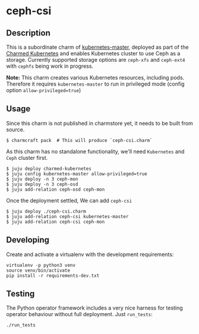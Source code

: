 # ceph-csi

## Description

This is a subordinate charm of [kubernetes-master][1], deployed as part of the
[Charmed Kubernetes][2] and enables Kubernetes cluster to use Ceph as a
storage. Currently supported storage options are `ceph-xfs` and `ceph-ext4`
with `cephfs` being work in progress.

**__Note:__** This charm creates various Kubernetes resources, including pods.
Therefore it requires `kubernetes-master` to run in privileged mode (config
option `allow-privileged=true`) 

## Usage

Since this charm is not published in charmstore yet, it needs to be built from
source.

    $ charmcraft pack  # This will produce `ceph-csi.charm`

As this charm has no standalone functionality, we'll need `Kubernetes` and
`Ceph` cluster first.

    $ juju deploy charmed-kubernetes
    $ juju config kubernetes-master allow-privileged=true
    $ juju deploy -n 3 ceph-mon
    $ juju deploy -n 3 ceph-osd
    $ juju add-relation ceph-osd ceph-mon
    
Once the deployment settled, We can add `ceph-csi`

    $ juju deploy ./ceph-csi.charm
    $ juju add-relation ceph-csi kubernetes-master
    $ juju add-relation ceph-csi ceph-mon
    



## Developing

Create and activate a virtualenv with the development requirements:

    virtualenv -p python3 venv
    source venv/bin/activate
    pip install -r requirements-dev.txt

## Testing

The Python operator framework includes a very nice harness for testing
operator behaviour without full deployment. Just `run_tests`:

    ./run_tests

[1]: https://charmhub.io/containers-kubernetes-master
[2]: https://charmhub.io/charmed-kubernetes